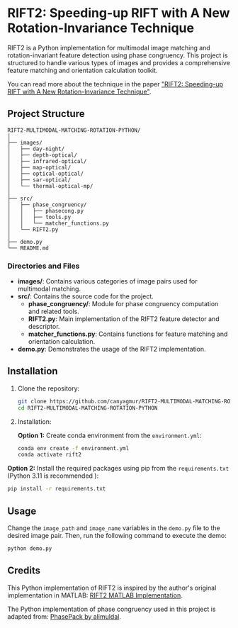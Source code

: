 
# RIFT2: Speeding-up RIFT with A New Rotation-Invariance Technique

RIFT2 is a Python implementation for multimodal image matching and rotation-invariant feature detection using phase congruency. This project is structured to handle various types of images and provides a comprehensive feature matching and orientation calculation toolkit.

You can read more about the technique in the paper ["RIFT2: Speeding-up RIFT with A New Rotation-Invariance Technique"](https://arxiv.org/abs/2303.00319).

## Project Structure

```
RIFT2-MULTIMODAL-MATCHING-ROTATION-PYTHON/
│
├── images/
│   ├── day-night/
│   ├── depth-optical/
│   ├── infrared-optical/
│   ├── map-optical/
│   ├── optical-optical/
│   ├── sar-optical/
│   └── thermal-optical-mp/
│
├── src/
│   ├── phase_congruency/
│   │   ├── phasecong.py
│   │   ├── tools.py
│   │   └── matcher_functions.py
│   └── RIFT2.py
│
├── demo.py
└── README.md
```

### Directories and Files

- **images/**: Contains various categories of image pairs used for multimodal matching.
- **src/**: Contains the source code for the project.
  - **phase_congruency/**: Module for phase congruency computation and related tools.
  - **RIFT2.py**: Main implementation of the RIFT2 feature detector and descriptor.
  - **matcher_functions.py**: Contains functions for feature matching and orientation calculation.
- **demo.py**: Demonstrates the usage of the RIFT2 implementation.

## Installation

1. Clone the repository:
   ```sh
   git clone https://github.com/canyagmur/RIFT2-MULTIMODAL-MATCHING-ROTATION-PYTHON.git
   cd RIFT2-MULTIMODAL-MATCHING-ROTATION-PYTHON
   ```

2. Installation:

   **Option 1:** Create conda environment from the `environment.yml`:
   ```sh
   conda env create -f environment.yml
   conda activate rift2
   ```

  **Option 2:** Install the required packages using pip from the `requirements.txt` (Python 3.11 is recommended ):
   ```sh
   pip install -r requirements.txt
   ```

## Usage
Change the `image_path` and `image_name` variables in the `demo.py` file to the desired image pair. Then, run the following command to execute the demo:
```sh
python demo.py
```

## Credits
This Python implementation of RIFT2 is inspired by the author's original implementation in MATLAB: [RIFT2 MATLAB Implementation](https://github.com/LJY-RS/RIFT2-multimodal-matching-rotation).

The Python implementation of phase congruency used in this project is adapted from: [PhasePack by alimuldal](https://github.com/alimuldal/phasepack/tree/master).
